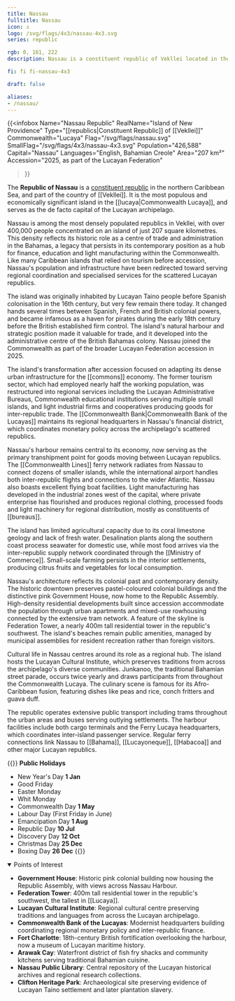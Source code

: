 ```yaml
---
title: Nassau
fulltitle: Nassau
icon: ⚓️
logo: /svg/flags/4x3/nassau-4x3.svg
series: republic

rgb: 0, 161, 222
description: Nassau is a constituent republic of Vekllei located in the northern Caribbean Sea.

fi: fi fi-nassau-4x3

draft: false

aliases:
- /nassau/
---
```

{{<infobox
     Name="Nassau Republic"
     RealName="Island of New Providence"
     Type="[[republics|Constituent Republic]] of [[Vekllei]]"
     Commonwealth="Lucaya"
     Flag="/svg/flags/nassau.svg"
     SmallFlag="/svg/flags/4x3/nassau-4x3.svg"
     Population="426,588"
     Capital="Nassau"
     Languages="English, Bahamian Creole"
     Area="207 km²"
     Accession="2025, as part of the Lucayan Federation"
 >}}

The <span class="fi fi-nassau-4x3"></span> **Republic of Nassau** is a [constituent republic](/republics/) in the northern Caribbean Sea, and part of the country of [[Vekllei]]. It is the most populous and economically significant island in the [[lucaya|Commonwealth Lucaya]], and serves as the de facto capital of the Lucayan archipelago.

Nassau is among the most densely populated republics in Vekllei, with over 400,000 people concentrated on an island of just 207 square kilometres. This density reflects its historic role as a centre of trade and administration in the Bahamas, a legacy that persists in its contemporary position as a hub for finance, education and light manufacturing within the Commonwealth. Like many Caribbean islands that relied on tourism before accession, Nassau's population and infrastructure have been redirected toward serving regional coordination and specialised services for the scattered Lucayan republics.

The island was originally inhabited by Lucayan Taino people before Spanish colonisation in the 16th century, but very few remain there today. It changed hands several times between Spanish, French and British colonial powers, and became infamous as a haven for pirates during the early 18th century before the British established firm control. The island's natural harbour and strategic position made it valuable for trade, and it developed into the administrative centre of the British Bahamas colony. Nassau joined the Commonwealth as part of the broader Lucayan Federation accession in 2025.

The island's transformation after accession focused on adapting its dense urban infrastructure for the [[commons]] economy. The former tourism sector, which had employed nearly half the working population, was restructured into regional services including the Lucayan Administrative Bureaus, Commonwealth educational institutions serving multiple small islands, and light industrial firms and cooperatives producing goods for inter-republic trade. The [[Commonwealth Bank|Commonwealth Bank of the Lucayas]] maintains its regional headquarters in Nassau's financial district, which coordinates monetary policy across the archipelago's scattered republics.

Nassau's harbour remains central to its economy, now serving as the primary transhipment point for goods moving between Lucayan republics. The [[Commonwealth Lines]] ferry network radiates from Nassau to connect dozens of smaller islands, while the international airport handles both inter-republic flights and connections to the wider Atlantic. Nassau also boasts excellent flying boat facilities. Light manufacturing has developed in the industrial zones west of the capital, where private enterprise has flourished and produces regional clothing, processed foods and light machinery for regional distribution, mostly as constituents of [[bureaus]].

The island has limited agricultural capacity due to its coral limestone geology and lack of fresh water. Desalination plants along the southern coast process seawater for domestic use, while most food arrives via the inter-republic supply network coordinated through the [[Ministry of Commerce]]. Small-scale farming persists in the interior settlements, producing citrus fruits and vegetables for local consumption.

Nassau's architecture reflects its colonial past and contemporary density. The historic downtown preserves pastel-coloured colonial buildings and the distinctive pink Government House, now home to the Republic Assembly. High-density residential developments built since accession accommodate the population through urban apartments and mixed-use rowhousing connected by the extensive tram network. A feature of the skyline is Federation Tower, a nearly 400m tall residential tower in the republic's southwest. The island's beaches remain public amenities, managed by municipal assemblies for resident recreation rather than foreign visitors.

Cultural life in Nassau centres around its role as a regional hub. The island hosts the Lucayan Cultural Institute, which preserves traditions from across the archipelago's diverse communities. Junkanoo, the traditional Bahamian street parade, occurs twice yearly and draws participants from throughout the Commonwealth Lucaya. The culinary scene is famous for its Afro-Caribbean fusion, featuring dishes like peas and rice, conch fritters and guava duff.

The republic operates extensive public transport including trams throughout the urban areas and buses serving outlying settlements. The harbour facilities include both cargo terminals and the Ferry Lucaya headquarters, which coordinates inter-island passenger service. Regular ferry connections link Nassau to [[Bahama]], [[Lucayoneque]], [[Habacoa]] and other major Lucayan republics.

{{<note table>}}
**Public Holidays**

* New Year's Day **1 Jan**
* Good Friday
* Easter Monday
* Whit Monday
* Commonwealth Day **1 May**
* Labour Day (First Friday in June)
* Emancipation Day **1 Aug**
* Republic Day **10 Jul**
* Discovery Day **12 Oct**
* Christmas Day **25 Dec**
* Boxing Day **26 Dec**
{{</note>}}

<details open>
<summary>Points of Interest</summary>

- **Government House**: Historic pink colonial building now housing the Republic Assembly, with views across Nassau Harbour.
- **Federation Tower**: 400m tall residential tower in the republic's southwest, the tallest in [[Lucaya]].
- **Lucayan Cultural Institute**: Regional cultural centre preserving traditions and languages from across the Lucayan archipelago.
- **Commonwealth Bank of the Lucayas**: Modernist headquarters building coordinating regional monetary policy and inter-republic finance.
- **Fort Charlotte**: 18th-century British fortification overlooking the harbour, now a museum of Lucayan maritime history.
- **Arawak Cay**: Waterfront district of fish fry shacks and community kitchens serving traditional Bahamian cuisine.
- **Nassau Public Library**: Central repository of the Lucayan historical archives and regional research collections.
- **Clifton Heritage Park**: Archaeological site preserving evidence of Lucayan Taino settlement and later plantation slavery.
</details>